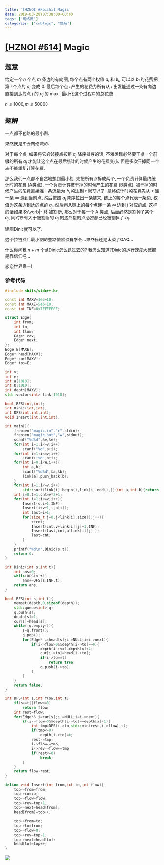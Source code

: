 ```yaml
---
title: '[HZNOI #koishi] Magic'
date: 2019-03-28T07:38:00+00:00
tags: ['网络流']
categories: ["cnblogs", "题解"]
---
```

# [[HZNOI #514]](http://hznoi.com/problem/514) Magic

## 题意

给定一个 $n$ 个点 $m$ 条边的有向图, 每个点有两个权值 $a_i$ 和 $b_i$, 可以以 $b_i$ 的花费把第 $i$ 个点的 $a_i$ 变成 $0$. 最后每个点 $i$ 产生的花费为所有从 $i$ 出发能通过一条有向边直接到达的点 $j$ 的 $a_j$ 的 $\max$. 最小化这个过程中的总花费.

$n\le 1000,m\le50000$

## 题解

<span class="covered">一点都不</span>套路的最小割.

果然我是不会网络流的.

对于每个点, 如果将它的邻接点按照 $a_j$ 降序排序的话, 不难发现必然要干掉一个前缀的所有 $a_j$ 才能让这个点在最后统计的时候产生的花费变小. 但是多次干掉同一个点不能重复计算花费.

那么我们<span class="covered">一点都不</span>自然地想到最小割. 先把所有点拆成两个, 一个负责计算最终统计时的花费 (A类点), 一个负责计算被干掉的时候产生的花费 (B类点). 被干掉的时候产生的花费直接连一条流量为 $b_i$ 的边到 $t$ 就可以了. 最终统计时的花费先从 $s$ 连一条 $\infty$ 边到当前点, 然后按照 $a_j$ 降序拉出一条链来, 链上的每个点代表一条边, 权值为这条边到达的点的 $a_j$. 然后再从链上的每个点连一条 $\infty$ 边到 $j$ 对应的点. 这样的话如果 $s\verb|-|t$ 被割断, 那么对于每一个 A 类点, 后面必然是割掉了某个 $a_j$, 同时所有大于被割断的 $a_j$ 的边邻接的点必然都已经被割掉了 $b_i$.

建图Dinic就可以了.

这个拉链然后最小割的套路依然没有学会...果然我还是太菜了QAQ...

<span class="covered">什么你问我 $n+m$ 个点Dinic怎么跑过去的? 我怎么知道?</span><span class="covered">Dinic的运行速度大概都是靠信仰吧...</span>

<span class="covered">恋恋世界第一!</span>

### 参考代码

```cpp
#include <bits/stdc++.h>

const int MAXV=1e5+10;
const int MAXE=5e6+10;
const int INF=0x7FFFFFFF;

struct Edge{
	int from;
	int to;
	int flow;
	Edge* rev;
	Edge* next;
};
Edge E[MAXE];
Edge* head[MAXV];
Edge* cur[MAXV];
Edge* top=E;

int v;
int e;
int a[1010];
int b[1010];
int depth[MAXV];
std::vector<int> link[1010];

bool BFS(int,int);
int Dinic(int,int);
int DFS(int,int,int);
void Insert(int,int,int);

int main(){
	freopen("magic.in","r",stdin);
	freopen("magic.out","w",stdout);
	scanf("%d%d",&v,&e);
	for(int i=1;i<=v;i++)
		scanf("%d",a+i);
	for(int i=1;i<=v;i++)
		scanf("%d",b+i);
	for(int i=0;i<e;i++){
		int a,b;
		scanf("%d%d",&a,&b);
		link[a].push_back(b);
	}
	for(int i=1;i<=v;i++)
		std::sort(link[i].begin(),link[i].end(),[](int a,int b){return ::a[a]>::a[b];});
	int s=0,t=1,cnt=v*2+1;
	for(int i=1;i<=v;i++){
		Insert(s,i+1,INF);
		Insert(i+v+1,t,b[i]);
		int last=i+1;
		for(size_t j=0;j<link[i].size();j++){
			++cnt;
			Insert(cnt,v+link[i][j]+1,INF);
			Insert(last,cnt,a[link[i][j]]);
			last=cnt;
		}
	}
	printf("%d\n",Dinic(s,t));
	return 0;
}

int Dinic(int s,int t){
	int ans=0;
	while(BFS(s,t))
		ans+=DFS(s,INF,t);
	return ans;
}

bool BFS(int s,int t){
	memset(depth,0,sizeof(depth));
	std::queue<int> q;
	q.push(s);
	depth[s]=1;
	cur[s]=head[s];
	while(!q.empty()){
		s=q.front();
		q.pop();
		for(Edge* i=head[s];i!=NULL;i=i->next){
			if(i->flow>0&&depth[i->to]==0){
				depth[i->to]=depth[s]+1;
				cur[i->to]=head[i->to];
				if(i->to==t)
					return true;
				q.push(i->to);
			}
		}
	}
	return false;
}

int DFS(int s,int flow,int t){
	if(s==t||flow<=0)
		return flow;
	int rest=flow;
	for(Edge*& i=cur[s];i!=NULL;i=i->next){
		if(i->flow>0&&depth[i->to]==depth[s]+1){
			int tmp=DFS(i->to,std::min(rest,i->flow),t);
			if(tmp<=0)
				depth[i->to]=0;
			rest-=tmp;
			i->flow-=tmp;
			i->rev->flow+=tmp;
			if(rest<=0)
				break;
		}
	}
	return flow-rest;
}

inline void Insert(int from,int to,int flow){
	top->from=from;
	top->to=to;
	top->flow=flow;
	top->rev=top+1;
	top->next=head[from];
	head[from]=top++;
	
	top->from=to;
	top->to=from;
	top->flow=0;
	top->rev=top-1;
	top->next=head[to];
	head[to]=top++;
}

```

![](https://example.com/image)
